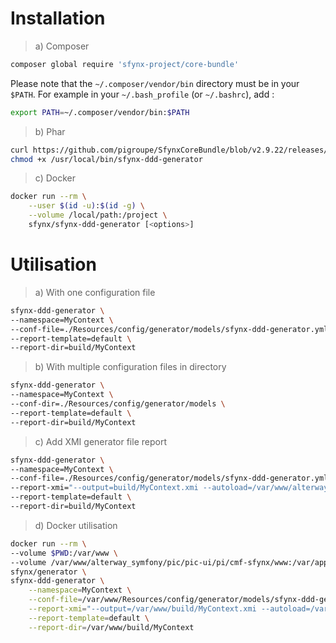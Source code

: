 # Installation

> a) Composer

```bash
composer global require 'sfynx-project/core-bundle'
```
    
Please note that the `~/.composer/vendor/bin` directory must be in your `$PATH`. For example in your `~/.bash_profile` (or `~/.bashrc`), add :

```bash
export PATH=~/.composer/vendor/bin:$PATH
```
    
> b) Phar

```bash
curl https://github.com/pigroupe/SfynxCoreBundle/blob/v2.9.22/releases/sfynx-ddd-generator.phar > /usr/local/bin/sfynx-ddd-generator
chmod +x /usr/local/bin/sfynx-ddd-generator
```

> c) Docker

```bash
docker run --rm \
    --user $(id -u):$(id -g) \
    --volume /local/path:/project \
    sfynx/sfynx-ddd-generator [<options>]
```

# Utilisation

> a) With one configuration file

```bash
sfynx-ddd-generator \
--namespace=MyContext \
--conf-file=./Resources/config/generator/models/sfynx-ddd-generator.yml \
--report-template=default \
--report-dir=build/MyContext
```

> b) With multiple configuration files in directory

```bash
sfynx-ddd-generator \
--namespace=MyContext \
--conf-dir=./Resources/config/generator/models \
--report-template=default \
--report-dir=build/MyContext
```

> c) Add XMI generator file report

```bash
sfynx-ddd-generator \
--namespace=MyContext \
--conf-file=./Resources/config/generator/models/sfynx-ddd-generator.yml \
--report-xmi="--output=build/MyContext.xmi --autoload=/var/www/alterway_symfony/pic/pic-ui/pi/cmf-sfynx/www/vendor --recursive build/MyContext" \
--report-template=default \
--report-dir=build/MyContext
```

> d) Docker utilisation

```bash
docker run --rm \
--volume $PWD:/var/www \
--volume /var/www/alterway_symfony/pic/pic-ui/pi/cmf-sfynx/www:/var/app \
sfynx/generator \
sfynx-ddd-generator \
    --namespace=MyContext \
    --conf-file=/var/www/Resources/config/generator/models/sfynx-ddd-generator.yml \
    --report-xmi="--output=/var/www/build/MyContext.xmi --autoload=/var/app/vendor --recursive /var/www/build/MyContext" \
    --report-template=default \
    --report-dir=/var/www/build/MyContext
```

